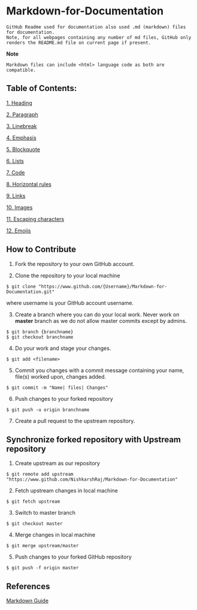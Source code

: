 # Markdown-for-Documentation
```
GitHub Readme used for documentation also used .md (markdown) files for documentation.
Note, for all webpages containing any number of md files, GitHub only renders the README.md file on current page if present.
```
**Note**   
```
Markdown files can include <html> language code as both are compatible.
```
## Table of Contents:

[1. Heading](https://github.com/NishkarshRaj/Markdown-for-Documentation/tree/master/Heading)

[2. Paragraph](https://github.com/NishkarshRaj/Markdown-for-Documentation/tree/master/Paragraph)

[3. Linebreak](https://github.com/NishkarshRaj/Markdown-for-Documentation/tree/master/Linebreak)

[4. Emphasis](https://github.com/NishkarshRaj/Markdown-for-Documentation/tree/master/Emphasis)

[5. Blockquote](https://github.com/NishkarshRaj/Markdown-for-Documentation/tree/master/Blockquote)

[6. Lists](https://github.com/NishkarshRaj/Markdown-for-Documentation/tree/master/Lists)

[7. Code](https://github.com/NishkarshRaj/Markdown-for-Documentation/tree/master/Code)

[8. Horizontal rules](https://github.com/NishkarshRaj/Markdown-for-Documentation/tree/master/Horizontal%20Rules)

[9. Links](https://github.com/NishkarshRaj/Markdown-for-Documentation/tree/master/Links)

[10. Images](https://github.com/NishkarshRaj/Markdown-for-Documentation/tree/master/Images)

[11. Escaping characters](https://github.com/NishkarshRaj/Markdown-for-Documentation/tree/master/Escaping%20Characters)

[12. Emojis](https://github.com/NishkarshRaj/Markdown-for-Documentation/tree/master/Emojis)

## How to Contribute

1. Fork the repository to your own GitHub account.

2. Clone the repository to your local machine
```
$ git clone "https://www.github.com/{Username}/Markdown-for-Documentation.git"
```
where username is your GitHub account username.

3. Create a branch where you can do your local work.
Never work on **master** branch as we do not allow master commits except by admins.
```
$ git branch {branchname}
$ git checkout branchname
```

4. Do your work and stage your changes.
```
$ git add <filename>
```

5. Commit you changes with a commit message containing your name, file(s) worked upon, changes added.
```
$ git commit -m "Name| files| Changes"
```

6. Push changes to your forked repository
```
$ git push -u origin branchname
```
7. Create a pull request to the upstream repository.

## Synchronize forked repository with Upstream repository

1. Create upstream as our repository
```
$ git remote add upstream "https://www.github.com/NishkarshRaj/Markdown-for-Documentation"
```

2. Fetch upstream changes in local machine
```
$ git fetch upstream
```

3. Switch to master branch
```
$ git checkout master
```

4. Merge changes in local machine
```
$ git merge upstream/master
```

5. Push changes to your forked GitHub repository
```
$ git push -f origin master
```

## References

[Markdown Guide](https://www.markdownguide.org/basic-syntax)

